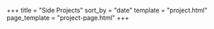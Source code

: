 +++
title = "Side Projects"
sort_by = "date"
template = "project.html"
page_template = "project-page.html"
+++